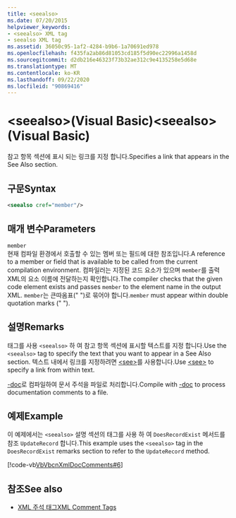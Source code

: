 ```yaml
---
title: <seealso>
ms.date: 07/20/2015
helpviewer_keywords:
- <seealso> XML tag
- seealso XML tag
ms.assetid: 36050c95-1af2-4284-b9b6-1a70691ed978
ms.openlocfilehash: f435fa2ab86d81053cd185f5d90ec22996a1458d
ms.sourcegitcommit: d2db216e46323f73b32ae312c9e4135258e5d68e
ms.translationtype: MT
ms.contentlocale: ko-KR
ms.lasthandoff: 09/22/2020
ms.locfileid: "90869416"
---
```

# <a name="seealso-visual-basic"></a><span data-ttu-id="7e115-101">\<seealso>(Visual Basic)</span><span class="sxs-lookup"><span data-stu-id="7e115-101">\<seealso> (Visual Basic)</span></span>

<span data-ttu-id="7e115-102">참고 항목 섹션에 표시 되는 링크를 지정 합니다.</span><span class="sxs-lookup"><span data-stu-id="7e115-102">Specifies a link that appears in the See Also section.</span></span>  
  
## <a name="syntax"></a><span data-ttu-id="7e115-103">구문</span><span class="sxs-lookup"><span data-stu-id="7e115-103">Syntax</span></span>  
  
```xml  
<seealso cref="member"/>  
```  
  
## <a name="parameters"></a><span data-ttu-id="7e115-104">매개 변수</span><span class="sxs-lookup"><span data-stu-id="7e115-104">Parameters</span></span>  

 `member`  
 <span data-ttu-id="7e115-105">현재 컴파일 환경에서 호출할 수 있는 멤버 또는 필드에 대한 참조입니다.</span><span class="sxs-lookup"><span data-stu-id="7e115-105">A reference to a member or field that is available to be called from the current compilation environment.</span></span> <span data-ttu-id="7e115-106">컴파일러는 지정된 코드 요소가 있으며 `member`를 출력 XML의 요소 이름에 전달하는지 확인합니다.</span><span class="sxs-lookup"><span data-stu-id="7e115-106">The compiler checks that the given code element exists and passes `member` to the element name in the output XML.</span></span> <span data-ttu-id="7e115-107">`member`는 큰따옴표(" ")로 묶어야 합니다.</span><span class="sxs-lookup"><span data-stu-id="7e115-107">`member` must appear within double quotation marks (" ").</span></span>  
  
## <a name="remarks"></a><span data-ttu-id="7e115-108">설명</span><span class="sxs-lookup"><span data-stu-id="7e115-108">Remarks</span></span>  

 <span data-ttu-id="7e115-109">태그를 사용 `<seealso>` 하 여 참고 항목 섹션에 표시할 텍스트를 지정 합니다.</span><span class="sxs-lookup"><span data-stu-id="7e115-109">Use the `<seealso>` tag to specify the text that you want to appear in a See Also section.</span></span> <span data-ttu-id="7e115-110">텍스트 내에서 링크를 지정하려면 [\<see>](see.md)를 사용합니다.</span><span class="sxs-lookup"><span data-stu-id="7e115-110">Use [\<see>](see.md) to specify a link from within text.</span></span>  
  
 <span data-ttu-id="7e115-111">[-doc](../../reference/command-line-compiler/doc.md)로 컴파일하여 문서 주석을 파일로 처리합니다.</span><span class="sxs-lookup"><span data-stu-id="7e115-111">Compile with [-doc](../../reference/command-line-compiler/doc.md) to process documentation comments to a file.</span></span>  
  
## <a name="example"></a><span data-ttu-id="7e115-112">예제</span><span class="sxs-lookup"><span data-stu-id="7e115-112">Example</span></span>  

 <span data-ttu-id="7e115-113">이 예제에서는 `<seealso>` 설명 섹션의 태그를 사용 하 여 `DoesRecordExist` 메서드를 참조 `UpdateRecord` 합니다.</span><span class="sxs-lookup"><span data-stu-id="7e115-113">This example uses the `<seealso>` tag in the `DoesRecordExist` remarks section to refer to the `UpdateRecord` method.</span></span>  
  
 [!code-vb[VbVbcnXmlDocComments#6](~/samples/snippets/visualbasic/VS_Snippets_VBCSharp/VbVbcnXmlDocComments/VB/Class1.vb#6)]  
  
## <a name="see-also"></a><span data-ttu-id="7e115-114">참조</span><span class="sxs-lookup"><span data-stu-id="7e115-114">See also</span></span>

- [<span data-ttu-id="7e115-115">XML 주석 태그</span><span class="sxs-lookup"><span data-stu-id="7e115-115">XML Comment Tags</span></span>](index.md)
